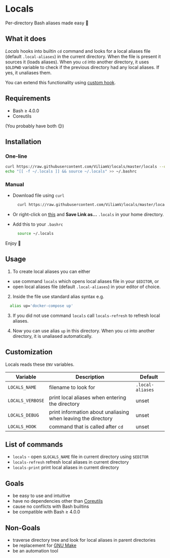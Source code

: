 # Locals
Per-directory Bash aliases made easy :balloon:

## What it does
*Locals* hooks into builtin `cd` command and looks for a local aliases file (default `.local-aliases`) in the current directory.
When the file is present it sources it (loads aliases).
When you `cd` into another directory, it uses `$OLDPWD` variable to check if the previous directory had any local aliases.
If yes, it unaliases them.

You can extend this functionality using [custom hook](#Customization).

## Requirements
- Bash ≥ 4.0.0
- Coreutils

(You probably have both :relieved:)

## Installation
### One-line
  ```sh
  curl https://raw.githubusercontent.com/ViliamV/locals/master/locals --output ~/.locals && \
  echo "[[ -f ~/.locals ]] && source ~/.locals" >> ~/.bashrc
  ```
### Manual
- Download file using `curl`
  ```sh
    curl https://raw.githubusercontent.com/ViliamV/locals/master/locals --output ~/.locals
  ```
- Or right-click on [this](https://raw.githubusercontent.com/ViliamV/locals/master/locals) and **Save Link as...** `.locals` in your home directory.

- Add this to your `.bashrc`
  ```sh
    source ~/.locals
  ```

Enjoy :tada:

## Usage
1. To create local aliases you can either
  - use command `locals` which opens local aliases file in your `$EDITOR`, or
  - open local aliases file (default `.local-aliases`) in your editor of choice.

2. Inside the file use standard alias syntax e.g.
  ```sh
    alias up='docker-compose up'
  ```

3. If you did not use command `locals` call `locals-refresh` to refresh local aliases.

4. Now you can use alias `up` in this directory. When you `cd` into another directory, it is unaliased automatically.

## Customization
Locals reads these `ENV` variables.

| Variable         | Description                                                   | Default          |
| ---------------- | ------------------------------------------------------------- | ---------------- |
| `LOCALS_NAME`    | filename to look for                                          | `.local-aliases` |
| `LOCALS_VERBOSE` | print local aliases when entering the directory               | unset            |
| `LOCALS_DEBUG`   | print information about unaliasing when leaving the directory | unset            |
| `LOCALS_HOOK`    | command that is called after `cd`                             | unset            |

## List of commands
- `locals` - open `$LOCALS_NAME` file in current directory using `$EDITOR`
- `locals-refresh` refresh local aliases in current directory
- `locals-print` print local aliases in current directory

## Goals
- be easy to use and intuitive
- have no dependencies other than [Coreutils](https://www.gnu.org/software/coreutils/)
- cause no conflicts with Bash builtins
- be compatible with Bash ≥ 4.0.0

## Non-Goals
- traverse directory tree and look for local aliases in parent directories
- be replacement for [GNU Make](https://www.gnu.org/software/make/)
- be an automation tool
